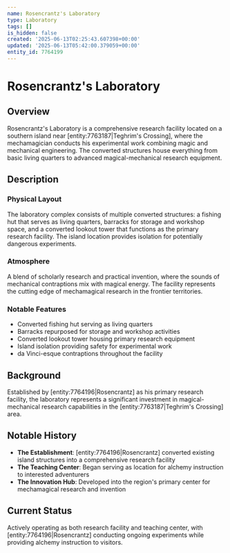 ```yaml
---
name: Rosencrantz's Laboratory
type: Laboratory
tags: []
is_hidden: false
created: '2025-06-13T02:25:43.607398+00:00'
updated: '2025-06-13T05:42:00.379059+00:00'
entity_id: 7764199
---
```


# Rosencrantz's Laboratory

## Overview
Rosencrantz's Laboratory is a comprehensive research facility located on a southern island near [entity:7763187|Teghrim's Crossing], where the mechamagician conducts his experimental work combining magic and mechanical engineering. The converted structures house everything from basic living quarters to advanced magical-mechanical research equipment.

## Description
### Physical Layout
The laboratory complex consists of multiple converted structures: a fishing hut that serves as living quarters, barracks for storage and workshop space, and a converted lookout tower that functions as the primary research facility. The island location provides isolation for potentially dangerous experiments.

### Atmosphere
A blend of scholarly research and practical invention, where the sounds of mechanical contraptions mix with magical energy. The facility represents the cutting edge of mechamagical research in the frontier territories.

### Notable Features
- Converted fishing hut serving as living quarters
- Barracks repurposed for storage and workshop activities
- Converted lookout tower housing primary research equipment
- Island isolation providing safety for experimental work
- da Vinci-esque contraptions throughout the facility

## Background
Established by [entity:7764196|Rosencrantz] as his primary research facility, the laboratory represents a significant investment in magical-mechanical research capabilities in the [entity:7763187|Teghrim's Crossing] area.

## Notable History
- **The Establishment**: [entity:7764196|Rosencrantz] converted existing island structures into a comprehensive research facility
- **The Teaching Center**: Began serving as location for alchemy instruction to interested adventurers
- **The Innovation Hub**: Developed into the region's primary center for mechamagical research and invention

## Current Status
Actively operating as both research facility and teaching center, with [entity:7764196|Rosencrantz] conducting ongoing experiments while providing alchemy instruction to visitors.